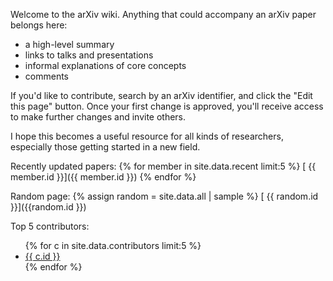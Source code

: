 Welcome to the arXiv wiki. Anything that could accompany an arXiv paper belongs here:

* a high-level summary
* links to talks and presentations
* informal explanations of core concepts
* comments

If you'd like to contribute, search by an arXiv identifier, and click the "Edit this page" button. Once your first change is approved, you'll receive access to make further changes and invite others.

I hope this becomes a useful resource for all kinds of researchers, especially those getting started in a new field.

Recently updated papers:
{% for member in site.data.recent limit:5 %}
[ {{ member.id }}]({{ member.id }})
{% endfor %}

Random page:
{% assign random = site.data.all | sample %}
[ {{ random.id }}]({{random.id }})

Top 5 contributors:
<ul>
{% for c in site.data.contributors limit:5 %}
<li><a target="_blank" href="https://github.com/{{ c.id }}">{{ c.id }}</a></li>
{% endfor %}
</ul>

